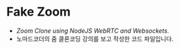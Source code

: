 # Fake Zoom

- _Zoom Clone using NodeJS WebRTC and Websockets._
- 노마드코더의 줌 클론코딩 강의를 보고 작성한 코드 파일입니다.

